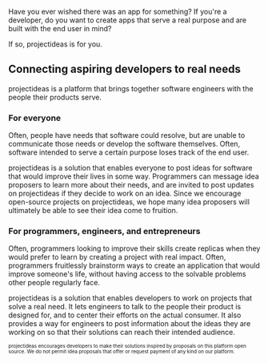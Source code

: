 Have you ever wished there was an app for something? If you're a developer, do you want to create apps that serve a real purpose and are built with the end user in mind? 

If so, projectideas is for you.

## Connecting aspiring developers to real needs
projectideas is a platform that brings together software engineers with the people their products serve.

### For everyone
Often, people have needs that software could resolve, but are unable to communicate those needs or develop the software themselves. Often, software intended to serve a certain purpose loses track of the end user.

projectideas is a solution that enables everyone to post ideas for software that would improve their lives in some way. Programmers can message idea proposers to learn more about their needs, and are invited to post updates on projectideas if they decide to work on an idea. Since we encourage open-source projects on projectideas, we hope many idea proposers will ultimately be able to see their idea come to fruition.

### For programmers, engineers, and entrepreneurs
Often, programmers looking to improve their skills create replicas when they would prefer to learn by creating a project with real impact. Often, programmers fruitlessly brainstorm ways to create an application that would improve someone's life, without having access to the solvable problems other people regularly face.

projectideas is a solution that enables developers to work on projects that solve a real need. It lets engineers to talk to the people their product is designed for, and to center their efforts on the actual consumer. It also provides a way for engineers to post information about the ideas they are working on so that their solutions can reach their intended audience.




<sub><sup>projectideas encourages developers to make their solutions inspired by proposals on this platform open source. We do not permit idea proposals that offer or request payment of any kind on our platform.</sub></sup>
